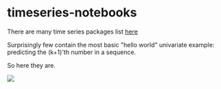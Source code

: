 # timeseries-notebooks

There are many time series packages list [here](https://www.microprediction.com/blog/popular-timeseries-packages) 

Surprisingly few contain the most basic "hello world" univariate example: predicting the (k+1)'th number in a sequence. 

So here they are. 

![](https://i.imgur.com/PpWIhlx.png)

